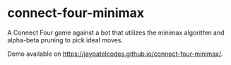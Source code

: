 # connect-four-minimax
A Connect Four game against a bot that utilizes the minimax algorithm and alpha-beta pruning to pick ideal moves.

Demo available on https://jaypatelcodes.github.io/connect-four-minimax/.
